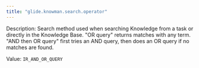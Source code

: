 ```yaml
---
title: "glide.knowman.search.operator"
---
```


Description: Search method used when searching Knowledge from a task or directly in the Knowledge Base. "OR query" returns matches with any term. "AND then OR query" first tries an AND query, then does an OR query if no matches are found.

Value: `IR_AND_OR_QUERY`